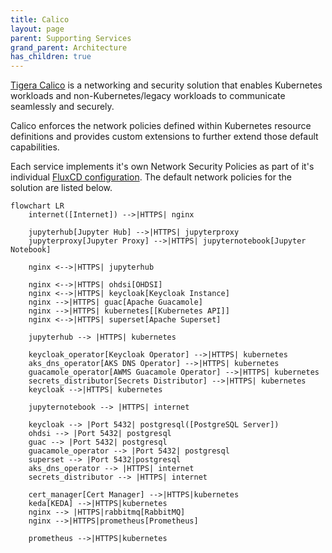 ```yaml
---
title: Calico
layout: page
parent: Supporting Services
grand_parent: Architecture
has_children: true
---
```


[Tigera Calico](https://docs.tigera.io/calico/latest/about/) is a networking and security solution that enables Kubernetes workloads and non-Kubernetes/legacy workloads to communicate seamlessly and securely.

Calico enforces the network policies defined within Kubernetes resource definitions and provides custom extensions to further extend those default capabilities.

Each service implements it's own Network Security Policies as part of it's individual [FluxCD configuration](../../Developer-Guide/IAC/FluxCD.md). The default network policies for the solution are listed below.


```mermaid
flowchart LR
    internet([Internet]) -->|HTTPS| nginx 

    jupyterhub[Jupyter Hub] -->|HTTPS| jupyterproxy
    jupyterproxy[Jupyter Proxy] -->|HTTPS| jupyternotebook[Jupyter Notebook]
    
    nginx <-->|HTTPS| jupyterhub

    nginx <-->|HTTPS| ohdsi[OHDSI]
    nginx <-->|HTTPS| keycloak[Keycloak Instance]
    nginx -->|HTTPS| guac[Apache Guacamole]
    nginx -->|HTTPS| kubernetes[[Kubernetes API]]
    nginx <-->|HTTPS| superset[Apache Superset]

    jupyterhub --> |HTTPS| kubernetes
    
    keycloak_operator[Keycloak Operator] -->|HTTPS| kubernetes
    aks_dns_operator[AKS DNS Operator] -->|HTTPS| kubernetes
    guacamole_operator[AWMS Guacamole Operator] -->|HTTPS| kubernetes
    secrets_distributor[Secrets Distributor] -->|HTTPS| kubernetes
    keycloak -->|HTTPS| kubernetes

    jupyternotebook --> |HTTPS| internet

    keycloak --> |Port 5432| postgresql([PostgreSQL Server])
    ohdsi --> |Port 5432| postgresql
    guac --> |Port 5432| postgresql
    guacamole_operator --> |Port 5432| postgresql
    superset --> |Port 5432|postgresql
    aks_dns_operator --> |HTTPS| internet
    secrets_distributor --> |HTTPS| internet

    cert_manager[Cert Manager] -->|HTTPS|kubernetes
    keda[KEDA] -->|HTTPS|kubernetes
    nginx --> |HTTPS|rabbitmq[RabbitMQ]
    nginx -->|HTTPS|prometheus[Prometheus]

    prometheus -->|HTTPS|kubernetes
```